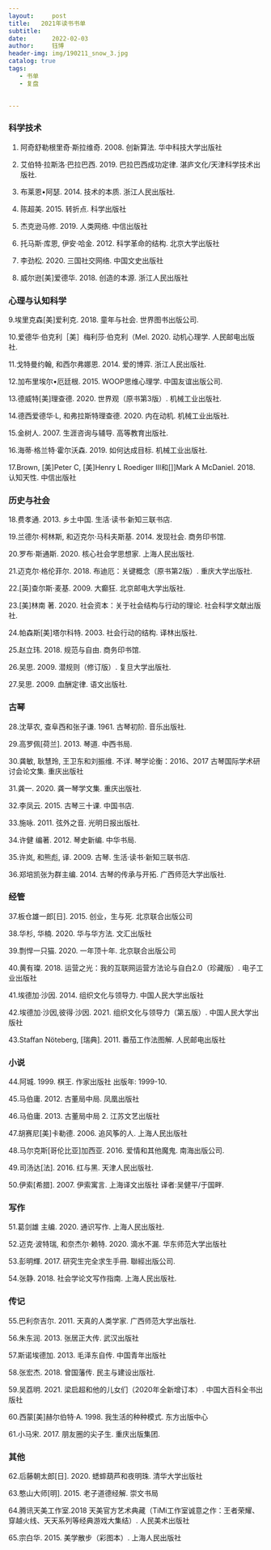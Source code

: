 ```yaml
---
layout:     post
title:   2021年读书书单
subtitle: 
date:       2022-02-03
author:     钰博
header-img: img/190211_snow_3.jpg
catalog: true
tags:
   - 书单
   - 复盘
   

---
```


### 科学技术

1. 阿奇舒勒根里奇·斯拉维奇. 2008. 创新算法. 华中科技大学出版社 

2. 艾伯特·拉斯洛·巴拉巴西. 2019. 巴拉巴西成功定律. 湛庐文化/天津科学技术出版社.

3. 布莱恩•阿瑟. 2014. 技术的本质. 浙江人民出版社.

4. 陈超美. 2015. 转折点. 科学出版社 

5. 杰克逊马修. 2019. 人类网络. 中信出版社  

6. 托马斯·库恩, 伊安·哈金. 2012. 科学革命的结构. 北京大学出版社  

7. 李劲松. 2020. 三国社交网络. 中国文史出版社  
 
8. 威尔逊[美]爱德华. 2018. 创造的本源. 浙江人民出版社 
 
### 心理与认知科学

9.埃里克森[美]爱利克. 2018. 童年与社会. 世界图书出版公司.

10.爱德华·伯克利［美］梅利莎·伯克利（Mel. 2020. 动机心理学. 人民邮电出版社.

11.戈特曼约翰, 和西尔弗娜恩. 2014. 爱的博弈. 浙江人民出版社.

12.加布里埃尔•厄廷根. 2015. WOOP思维心理学. 中国友谊出版公司.

13.德威特[美]理查德. 2020. 世界观（原书第3版）. 机械工业出版社. 

14.德西爱德华·L, 和弗拉斯特理查德. 2020. 内在动机. 机械工业出版社. 

15.金树人. 2007. 生涯咨询与辅导. 高等教育出版社. 

16.海蒂·格兰特·霍尔沃森. 2019. 如何达成目标. 机械工业出版社.

17.Brown, [美]Peter C, [美]Henry L Roediger III和[]]Mark A McDaniel. 2018. 认知天性. 中信出版社   
 
### 历史与社会

18.费孝通. 2013. 乡土中国. 生活·读书·新知三联书店.
    
19.兰德尔·柯林斯, 和迈克尔·马科夫斯基. 2014. 发现社会. 商务印书馆.

20.罗布·斯通斯. 2020. 核心社会学思想家. 上海人民出版社.

21.迈克尔·格伦菲尔. 2018. 布迪厄：关键概念（原书第2版）. 重庆大学出版社.

22.[英]查尔斯·麦基. 2009. 大癫狂. 北京邮电大学出版社.

23.[美]林南 著. 2020. 社会资本：关于社会结构与行动的理论. 社会科学文献出版社.

24.帕森斯[美]塔尔科特. 2003. 社会行动的结构. 译林出版社.

25.赵立玮. 2018. 规范与自由. 商务印书馆.

26.吴思. 2009. 潜规则（修订版）. 复旦大学出版社.
 
27.吴思. 2009. 血酬定律. 语文出版社.  
 
### 古琴
28.沈草农, 查阜西和张子谦. 1961. 古琴初阶. 音乐出版社.

29.高罗佩[荷兰]. 2013. 琴道. 中西书局.

30.龚敏, 耿慧玲, 王卫东和刘振维. 不详. 琴学论衡：2016、2017 古琴国际学术研讨会论文集. 重庆出版社 
 
31.龚一. 2020. 龚一琴学文集. 重庆出版社.

32.李凤云. 2015. 古琴三十课. 中国书店.  

33.施咏. 2011. 弦外之音. 光明日报出版社.
  
34.许健 编著. 2012. 琴史新编. 中华书局. 

35.许岚, 和熊彪, 译. 2009. 古琴. 生活·读书·新知三联书店.

36.郑培凯张为群主编. 2014. 古琴的传承与开拓. 广西师范大学出版社.
 
### 经管
37.板仓雄一郎[日]. 2015. 创业，生与死. 北京联合出版公司  

38.华杉, 华楠. 2020. 华与华方法. 文汇出版社   

39.剽悍一只猫. 2020. 一年顶十年. 北京联合出版公司 

40.黄有璨. 2018. 运营之光：我的互联网运营方法论与自白2.0（珍藏版）. 电子工业出版社 
  
41.埃德加·沙因. 2014. 组织文化与领导力. 中国人民大学出版社    

42.埃德加·沙因,彼得·沙因. 2021. 组织文化与领导力（第五版）. 中国人民大学出版社   

43.Staffan Nöteberg, [瑞典]. 2011. 番茄工作法图解. 人民邮电出版社 
 
### 小说
44.阿城. 1999. 棋王. 作家出版社 出版年: 1999-10.

45.马伯庸. 2012. 古董局中局. 凤凰出版社 
   
46.马伯庸. 2013. 古董局中局 2. 江苏文艺出版社  
  
47.胡赛尼[美]卡勒德. 2006. 追风筝的人. 上海人民出版社 

48.马尔克斯[哥伦比亚]加西亚. 2016. 爱情和其他魔鬼. 南海出版公司.  

49.司汤达[法]. 2016. 红与黑. 天津人民出版社. 

50.伊索[希腊]. 2007. 伊索寓言. 上海译文出版社  译者:吴健平/于国畔.
 
### 写作
51.葛剑雄 主编. 2020. 通识写作. 上海人民出版社.  

52.迈克·波特瑞, 和奈杰尔·赖特. 2020. 滴水不漏. 华东师范大学出版社  
  
53.彭明輝. 2017. 研究生完全求生手冊. 聯經出版公司.

54.张静. 2018. 社会学论文写作指南. 上海人民出版社. 
 
### 传记
55.巴利奈吉尔. 2011. 天真的人类学家. 广西师范大学出版社.  
 
56.朱东润. 2013. 张居正大传. 武汉出版社   

57.斯诺埃德加. 2013. 毛泽东自传. 中国青年出版社   

58.张宏杰. 2018. 曾国藩传. 民主与建设出版社.

59.吴荔明. 2021. 梁启超和他的儿女们（2020年全新增订本）. 中国大百科全书出版社 
 
60.西蒙[美]赫尔伯特·A. 1998. 我生活的种种模式. 东方出版中心  

61.小马宋. 2017. 朋友圈的尖子生. 重庆出版集团.
 
### 其他
62.后藤朝太郎[日]. 2020. 蟋蟀葫芦和夜明珠. 清华大学出版社  
 
63.憨山大师[明]. 2015. 老子道德经解. 崇文书局
   
64.腾讯天美工作室.2018 天美官方艺术典藏（TiMi工作室诚意之作：王者荣耀、穿越火线、天天系列等经典游戏大集结）. 人民美术出版社 

65.宗白华. 2015. 美学散步（彩图本）. 上海人民出版社   

